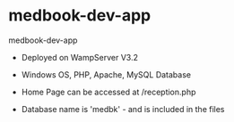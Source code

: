 # medbook-dev-app
medbook-dev-app

- Deployed on WampServer V3.2

- Windows OS, PHP, Apache, MySQL Database

- Home Page can be accessed at /reception.php

- Database name is 'medbk' - and is included in the files
